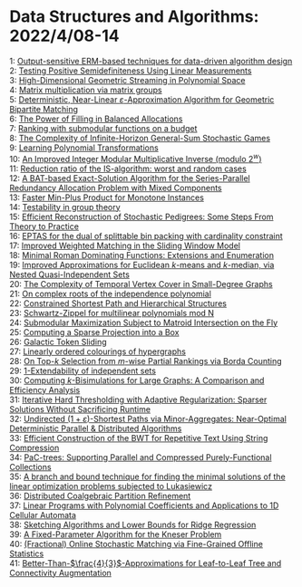 # Data Structures and Algorithms: 2022/4/08-14  
1: [Output-sensitive ERM-based techniques for data-driven algorithm design](https://doi.org/10.48550/arXiv.2204.03569)  
2: [Testing Positive Semidefiniteness Using Linear Measurements](https://doi.org/10.48550/arXiv.2204.03782)  
3: [High-Dimensional Geometric Streaming in Polynomial Space](https://doi.org/10.48550/arXiv.2204.03790)  
4: [Matrix multiplication via matrix groups](https://doi.org/10.48550/arXiv.2204.03826)  
5: [Deterministic, Near-Linear $\varepsilon$-Approximation Algorithm for  Geometric Bipartite Matching](https://doi.org/10.48550/arXiv.2204.03875)  
6: [The Power of Filling in Balanced Allocations](https://doi.org/10.48550/arXiv.2204.04057)  
7: [Ranking with submodular functions on a budget](https://doi.org/10.48550/arXiv.2204.04168)  
8: [The Complexity of Infinite-Horizon General-Sum Stochastic Games](https://doi.org/10.48550/arXiv.2204.04186)  
9: [Learning Polynomial Transformations](https://doi.org/10.48550/arXiv.2204.04209)  
10: [An Improved Integer Modular Multiplicative Inverse (modulo $2^w$)](https://doi.org/10.48550/arXiv.2204.04342)  
11: [Reduction ratio of the IS-algorithm: worst and random cases](https://doi.org/10.48550/arXiv.2204.04422)  
12: [A BAT-based Exact-Solution Algorithm for the Series-Parallel Redundancy  Allocation Problem with Mixed Components](https://doi.org/10.48550/arXiv.2204.04472)  
13: [Faster Min-Plus Product for Monotone Instances](https://doi.org/10.48550/arXiv.2204.04500)  
14: [Testability in group theory](https://doi.org/10.48550/arXiv.2204.04539)  
15: [Efficient Reconstruction of Stochastic Pedigrees: Some Steps From Theory  to Practice](https://doi.org/10.48550/arXiv.2204.04573)  
16: [EPTAS for the dual of splittable bin packing with cardinality constraint](https://doi.org/10.48550/arXiv.2204.04685)  
17: [Improved Weighted Matching in the Sliding Window Model](https://doi.org/10.48550/arXiv.2204.04717)  
18: [Minimal Roman Dominating Functions: Extensions and Enumeration](https://doi.org/10.48550/arXiv.2204.04765)  
19: [Improved Approximations for Euclidean $k$-means and $k$-median, via  Nested Quasi-Independent Sets](https://doi.org/10.48550/arXiv.2204.04828)  
20: [The Complexity of Temporal Vertex Cover in Small-Degree Graphs](https://doi.org/10.48550/arXiv.2204.04832)  
21: [On complex roots of the independence polynomial](https://doi.org/10.48550/arXiv.2204.04868)  
22: [Constrained Shortest Path and Hierarchical Structures](https://doi.org/10.48550/arXiv.2204.04960)  
23: [Schwartz-Zippel for multilinear polynomials mod N](https://doi.org/10.48550/arXiv.2204.05037)  
24: [Submodular Maximization Subject to Matroid Intersection on the Fly](https://doi.org/10.48550/arXiv.2204.05154)  
25: [Computing a Sparse Projection into a Box](https://doi.org/10.48550/arXiv.2204.05429)  
26: [Galactic Token Sliding](https://doi.org/10.48550/arXiv.2204.05549)  
27: [Linearly ordered colourings of hypergraphs](https://doi.org/10.48550/arXiv.2204.05628)  
28: [On Top-$k$ Selection from $m$-wise Partial Rankings via Borda Counting](https://doi.org/10.48550/arXiv.2204.05742)  
29: [1-Extendability of independent sets](https://doi.org/10.48550/arXiv.2204.05809)  
30: [Computing $k$-Bisimulations for Large Graphs: A Comparison and  Efficiency Analysis](https://doi.org/10.48550/arXiv.2204.05821)  
31: [Iterative Hard Thresholding with Adaptive Regularization: Sparser  Solutions Without Sacrificing Runtime](https://doi.org/10.48550/arXiv.2204.08274)  
32: [Undirected $(1+\varepsilon)$-Shortest Paths via Minor-Aggregates:  Near-Optimal Deterministic Parallel & Distributed Algorithms](https://doi.org/10.48550/arXiv.2204.05874)  
33: [Efficient Construction of the BWT for Repetitive Text Using String  Compression](https://doi.org/10.48550/arXiv.2204.05969)  
34: [PaC-trees: Supporting Parallel and Compressed Purely-Functional  Collections](https://doi.org/10.48550/arXiv.2204.06077)  
35: [A branch and bound technique for finding the minimal solutions of the  linear optimization problems subjected to Lukasiewicz](https://doi.org/10.48550/arXiv.2204.06181)  
36: [Distributed Coalgebraic Partition Refinement](https://doi.org/10.48550/arXiv.2204.06248)  
37: [Linear Programs with Polynomial Coefficients and Applications to 1D  Cellular Automata](https://doi.org/10.48550/arXiv.2204.06357)  
38: [Sketching Algorithms and Lower Bounds for Ridge Regression](https://doi.org/10.48550/arXiv.2204.06653)  
39: [A Fixed-Parameter Algorithm for the Kneser Problem](https://doi.org/10.48550/arXiv.2204.06761)  
40: [(Fractional) Online Stochastic Matching via Fine-Grained Offline  Statistics](https://doi.org/10.48550/arXiv.2204.06851)  
41: [Better-Than-$\frac{4}{3}$-Approximations for Leaf-to-Leaf Tree and  Connectivity Augmentation](https://doi.org/10.48550/arXiv.2204.06944)  